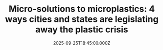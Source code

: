 ---
title: "Micro-solutions to microplastics: 4 ways cities and states are legislating away the plastic crisis"
date: 2025-09-25T18:45:00.000Z
category: Human Kindness
externalLink: "https://www.goodgoodgood.co/articles/solutions-to-microplastics"
image: ""
excerpt: "While U.S. and global solutions seem far off, policies to limit harm from microplastics are gaining traction at the state and local levels.…"
---